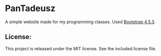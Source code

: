 # PanTadeusz
A simple website made for my programming classes. Used [Bootstrap 4.5.3](https://getbootstrap.com/).

## License:
This project is released under the MIT license. See the included license file.
